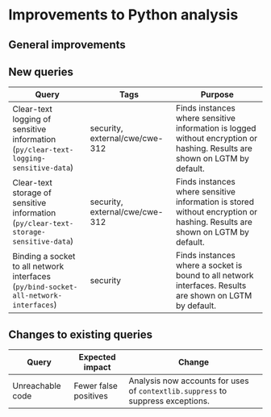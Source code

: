# Improvements to Python analysis


## General improvements



## New queries

| **Query** | **Tags** | **Purpose** |
|-----------|----------|-------------|
| Clear-text logging of sensitive information (`py/clear-text-logging-sensitive-data`) | security, external/cwe/cwe-312 | Finds instances where sensitive information is logged without encryption or hashing. Results are shown on LGTM by default. |
| Clear-text storage of sensitive information (`py/clear-text-storage-sensitive-data`) | security, external/cwe/cwe-312 | Finds instances where sensitive information is stored without encryption or hashing. Results are shown on LGTM by default. |
| Binding a socket to all network interfaces (`py/bind-socket-all-network-interfaces`) | security | Finds instances where a socket is bound to all network interfaces. Results are shown on LGTM by default. |


## Changes to existing queries

| **Query**                  | **Expected impact**    | **Change** |
|----------------------------|------------------------|------------|
| Unreachable code | Fewer false positives | Analysis now accounts for uses of `contextlib.suppress` to suppress exceptions. |

